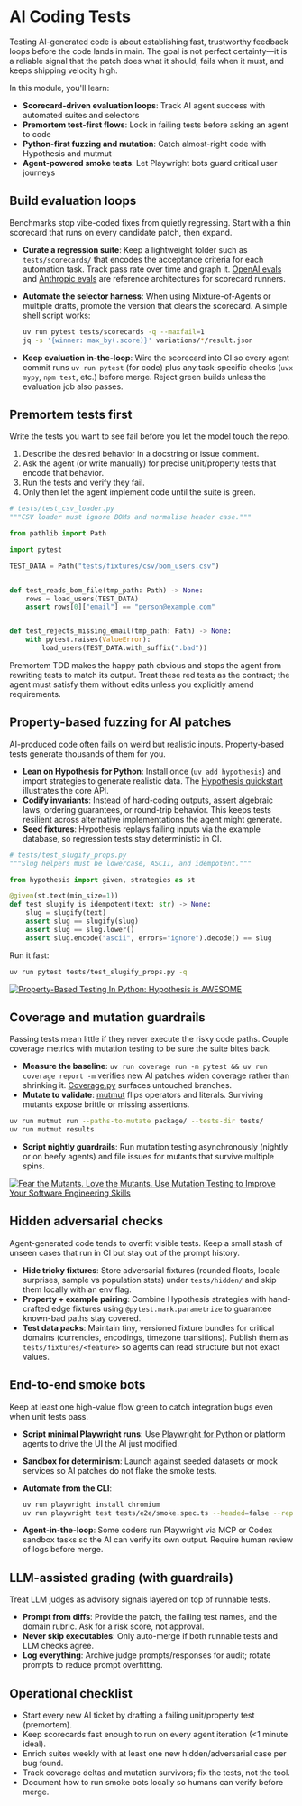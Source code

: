 # AI Coding Tests

Testing AI-generated code is about establishing fast, trustworthy feedback loops before the code lands in main. The goal is not perfect certainty—it is a reliable signal that the patch does what it should, fails when it must, and keeps shipping velocity high.

In this module, you'll learn:

- **Scorecard-driven evaluation loops**: Track AI agent success with automated suites and selectors
- **Premortem test-first flows**: Lock in failing tests before asking an agent to code
- **Python-first fuzzing and mutation**: Catch almost-right code with Hypothesis and mutmut
- **Agent-powered smoke tests**: Let Playwright bots guard critical user journeys

## Build evaluation loops

Benchmarks stop vibe-coded fixes from quietly regressing. Start with a thin scorecard that runs on every candidate patch, then expand.

- **Curate a regression suite**: Keep a lightweight folder such as `tests/scorecards/` that encodes the acceptance criteria for each automation task. Track pass rate over time and graph it. [OpenAI evals](https://github.com/openai/evals) and [Anthropic evals](https://github.com/anthropics/evals) are reference architectures for scorecard runners.
- **Automate the selector harness**: When using Mixture-of-Agents or multiple drafts, promote the version that clears the scorecard. A simple shell script works:

  ```bash
  uv run pytest tests/scorecards -q --maxfail=1
  jq -s '{winner: max_by(.score)}' variations/*/result.json
  ```

- **Keep evaluation in-the-loop**: Wire the scorecard into CI so every agent commit runs `uv run pytest` (for code) plus any task-specific checks (`uvx mypy`, `npm test`, etc.) before merge. Reject green builds unless the evaluation job also passes.

## Premortem tests first

Write the tests you want to see fail before you let the model touch the repo.

1. Describe the desired behavior in a docstring or issue comment.
2. Ask the agent (or write manually) for precise unit/property tests that encode that behavior.
3. Run the tests and verify they fail.
4. Only then let the agent implement code until the suite is green.

```python
# tests/test_csv_loader.py
"""CSV loader must ignore BOMs and normalise header case."""

from pathlib import Path

import pytest

TEST_DATA = Path("tests/fixtures/csv/bom_users.csv")


def test_reads_bom_file(tmp_path: Path) -> None:
    rows = load_users(TEST_DATA)
    assert rows[0]["email"] == "person@example.com"


def test_rejects_missing_email(tmp_path: Path) -> None:
    with pytest.raises(ValueError):
        load_users(TEST_DATA.with_suffix(".bad"))
```

Premortem TDD makes the happy path obvious and stops the agent from rewriting tests to match its output. Treat these red tests as the contract; the agent must satisfy them without edits unless you explicitly amend requirements.

## Property-based fuzzing for AI patches

AI-produced code often fails on weird but realistic inputs. Property-based tests generate thousands of them for you.

- **Lean on Hypothesis for Python**: Install once (`uv add hypothesis`) and import strategies to generate realistic data. The [Hypothesis quickstart](https://hypothesis.readthedocs.io/en/latest/quickstart.html) illustrates the core API.
- **Codify invariants**: Instead of hard-coding outputs, assert algebraic laws, ordering guarantees, or round-trip behavior. This keeps tests resilient across alternative implementations the agent might generate.
- **Seed fixtures**: Hypothesis replays failing inputs via the example database, so regression tests stay deterministic in CI.

```python
# tests/test_slugify_props.py
"""Slug helpers must be lowercase, ASCII, and idempotent."""

from hypothesis import given, strategies as st

@given(st.text(min_size=1))
def test_slugify_is_idempotent(text: str) -> None:
    slug = slugify(text)
    assert slug == slugify(slug)
    assert slug == slug.lower()
    assert slug.encode("ascii", errors="ignore").decode() == slug
```

Run it fast:

```bash
uv run pytest tests/test_slugify_props.py -q
```

[![Property-Based Testing In Python: Hypothesis is AWESOME](https://i.ytimg.com/vi_webp/mkgd9iOiICc/sddefault.webp)](https://www.youtube.com/watch?v=mkgd9iOiICc)

## Coverage and mutation guardrails

Passing tests mean little if they never execute the risky code paths. Couple coverage metrics with mutation testing to be sure the suite bites back.

- **Measure the baseline**: `uv run coverage run -m pytest && uv run coverage report -m` verifies new AI patches widen coverage rather than shrinking it. [Coverage.py](https://coverage.readthedocs.io/en/7.6.1/) surfaces untouched branches.
- **Mutate to validate**: [mutmut](https://mutmut.readthedocs.io/en/latest/) flips operators and literals. Surviving mutants expose brittle or missing assertions.

```bash
uv run mutmut run --paths-to-mutate package/ --tests-dir tests/
uv run mutmut results
```

- **Script nightly guardrails**: Run mutation testing asynchronously (nightly or on beefy agents) and file issues for mutants that survive multiple spins.

[![Fear the Mutants. Love the Mutants. Use Mutation Testing to Improve Your Software Engineering Skills](https://i.ytimg.com/vi_webp/7pfvsLLQDow/sddefault.webp)](https://www.youtube.com/watch?v=7pfvsLLQDow)

## Hidden adversarial checks

Agent-generated code tends to overfit visible tests. Keep a small stash of unseen cases that run in CI but stay out of the prompt history.

- **Hide tricky fixtures**: Store adversarial fixtures (rounded floats, locale surprises, sample vs population stats) under `tests/hidden/` and skip them locally with an env flag.
- **Property + example pairing**: Combine Hypothesis strategies with hand-crafted edge fixtures using `@pytest.mark.parametrize` to guarantee known-bad paths stay covered.
- **Test data packs**: Maintain tiny, versioned fixture bundles for critical domains (currencies, encodings, timezone transitions). Publish them as `tests/fixtures/<feature>` so agents can read structure but not exact values.

## End-to-end smoke bots

Keep at least one high-value flow green to catch integration bugs even when unit tests pass.

- **Script minimal Playwright runs**: Use [Playwright for Python](https://playwright.dev/python/docs/intro) or platform agents to drive the UI the AI just modified.
- **Sandbox for determinism**: Launch against seeded datasets or mock services so AI patches do not flake the smoke tests.
- **Automate from the CLI**:

  ```bash
  uv run playwright install chromium
  uv run playwright test tests/e2e/smoke.spec.ts --headed=false --repeat-each=2
  ```

- **Agent-in-the-loop**: Some coders run Playwright via MCP or Codex sandbox tasks so the AI can verify its own output. Require human review of logs before merge.

## LLM-assisted grading (with guardrails)

Treat LLM judges as advisory signals layered on top of runnable tests.

- **Prompt from diffs**: Provide the patch, the failing test names, and the domain rubric. Ask for a risk score, not approval.
- **Never skip executables**: Only auto-merge if both runnable tests and LLM checks agree.
- **Log everything**: Archive judge prompts/responses for audit; rotate prompts to reduce prompt overfitting.

## Operational checklist

- Start every new AI ticket by drafting a failing unit/property test (premortem).
- Keep scorecards fast enough to run on every agent iteration (<1 minute ideal).
- Enrich suites weekly with at least one new hidden/adversarial case per bug found.
- Track coverage deltas and mutation survivors; fix the tests, not the tool.
- Document how to run smoke bots locally so humans can verify before merge.

<!-- Dropped: Hidden/robust checks (merged into Hidden adversarial checks); Unit + property tests (covered in Premortem and Property sections) -->
